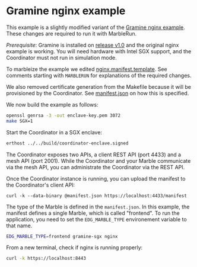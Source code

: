 # Gramine nginx example
This example is a slightly modified variant of the [Gramine nginx example](https://github.com/gramineproject/gramine/tree/master/CI-Examples/nginx). These changes are required to run it with MarbleRun.

*Prerequisite*: Gramine is installed on [release v1.0](https://github.com/gramineproject/gramine/releases/tag/v1.0) and the original nginx example is working. You will need hardware with Intel SGX support, and the Coordinator must not run in simulation mode.

To marbleize the example we edited [nginx.manifest.template](nginx.manifest.template). See comments starting with `MARBLERUN` for explanations of the required changes.

We also removed certificate generation from the Makefile because it will be provisioned by the Coordinator. See [manifest.json](manifest.json) on how this is specified.

We now build the example as follows:
```sh
openssl genrsa -3 -out enclave-key.pem 3072
make SGX=1
```

Start the Coordinator in a SGX enclave:
```sh
erthost ../../build/coordinator-enclave.signed
```

The Coordinator exposes two APIs, a client REST API (port 4433) and a mesh API (port 2001). While the Coordinator and your Marble communicate via the mesh API, you can administrate the Coordinator via the REST API.

Once the Coordinator instance is running, you can upload the manifest to the Coordinator's client API:
```
curl -k --data-binary @manifest.json https://localhost:4433/manifest
```

The type of the Marble is defined in the `manifest.json`. In this example, the manifest defines a single Marble, which is called "frontend". To run the application, you need to set the `EDG_MARBLE_TYPE` environement variable to that name.

```sh
EDG_MARBLE_TYPE=frontend gramine-sgx nginx
```

From a new terminal, check if nginx is running properly:
```sh
curl -k https://localhost:8443
```
